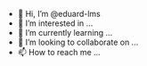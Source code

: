 - 👋 Hi, I’m @eduard-lms
- 👀 I’m interested in ...
- 🌱 I’m currently learning ...
- 💞️ I’m looking to collaborate on ...
- 📫 How to reach me ...

<!---
eduard-lms/eduard-lms is a ✨ special ✨ repository because its `README.md` (this file) appears on your GitHub profile.
You can click the Preview link to take a look at your changes.
--->
